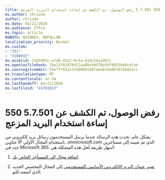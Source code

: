 ```yaml
---
title: رمز الخطأ 550 5.7.501 رفض الوصول، تم الكشف عن إساءة استخدام البريد المزعج
ms.author: chrisda
author: chrisda
ms.date: 04/21/2020
ms.audience: ITPro
ms.topic: article
ROBOTS: NOINDEX, NOFOLLOW
localization_priority: Normal
ms.custom:
- "351"
- "3100015"
ms.assetid: 3105905c-e7a0-42a7-9c5a-61dc56a1d6fc
ms.openlocfilehash: 7be23f02878d12aa08cb4970af6f99539a9cefab
ms.sourcegitcommit: 55eff703a17e500681d8fa6a87eb067019ade3cc
ms.translationtype: MT
ms.contentlocale: ar-SA
ms.lasthandoff: 04/22/2020
ms.locfileid: "43703013"
---
```

# <a name="550-57501-access-denied-spam-abuse-detected"></a>550 5.7.501 رفض الوصول، تم الكشف عن إساءة استخدام البريد المزعج

بشكل عام، تحدث هذه الرسالة عندما يرسل المستخدمون رسائل بريد إلكتروني من عناوين IP باستخدام المجال الأولي *.onmicrosoft.com* الذي تم تعيينه إلى مستأجرين جدد في Microsoft 365. أسهل طريقة لحل هذه المشكلة هي:

1. [إضافة مجال إلى المستأجر الخاص بك](https://docs.microsoft.com//office365/admin/setup/add-domain).

2. [تغيير عنوان البريد الإلكتروني الأساسي للمستخدمين](https://docs.microsoft.com//office365/admin/add-users/change-a-user-name-and-email-address) إلى المجال المخصص الجديد الذي أضفته للتو.
